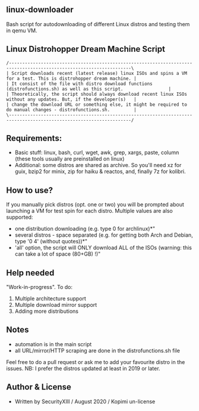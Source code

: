 ## linux-downloader
Bash script for autodownloading of different Linux distros and testing them in qemu VM.

## Linux Distrohopper Dream Machine Script
```
/--------------------------------------------------------------------------------------------------------------------\
| Script downloads recent (latest release) linux ISOs and spins a VM for a test. This is distrohopper dream machine. |
| It consist of the file with distro download functions (distrofunctions.sh) as well as this script.                 |
| Theoretically, the script should always download recent linux ISOs without any updates. But, if the developer(s)   |
| change the download URL or something else, it might be required to do manual changes - distrofunctions.sh.         |
\--------------------------------------------------------------------------------------------------------------------/
```

## Requirements: 
* Basic stuff: linux, bash, curl, wget, awk, grep, xargs, paste, column (these tools usually are preinstalled on linux) 
* Additional: some distros are shared as archive. So you'll need xz for guix, bzip2 for minix, zip for haiku & reactos, and, finally 7z for kolibri.

## How to use?
If you manually pick distros (opt. one or two) you will be prompted about launching a VM for test spin for each distro.
Multiple values are also supported:
* one distribution downloading (e.g. type 0 for archlinux)*"
* several distros - space separated (e.g. for getting both Arch and Debian, type '0 4' (without quotes))*"
* 'all' option, the script will ONLY download ALL of the ISOs (warning: this can take a lot of space (80+GB) !)"

## Help needed
"Work-in-progress". To do:	
1. Multiple architecture support
2. Multiple download mirror support
3. Adding more distributions

## Notes
* automation is in the main script
* all URL/mirror/HTTP scraping are done in the distrofunctions.sh file

Feel free to do a pull request or ask me to add your favourite distro in the issues.
NB: I prefer the distros updated at least in 2019 or later.

## Author & License
* Written by SecurityXIII / August 2020 / Kopimi un-license
